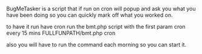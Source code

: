 BugMeTasker is a script that if run on cron will popup and ask you what you have been doing so you can quickly mark off what you worked on.

to have it run have cron run the bmt.php script with the first param cron every 15 mins
    FULLFUNPATH/bmt.php cron

also you will have to run the command each morning so you can start it.
